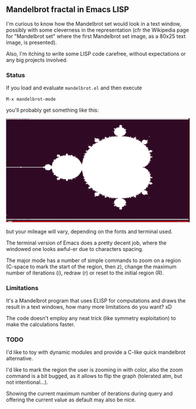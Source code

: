 ## Mandelbrot fractal in Emacs LISP

I'm curious to know how the Mandelbrot set would look in a text window, possibly with some cleverness in the representation (cfr the Wikipedia page for "Mandelbrot set" where the first Mandelbrot set image, as a 80x25 text image, is presented).

Also, I'm itching to write some LISP code carefree, without expectations or any big projects involved.

### Status

If you load and evaluate `mandelbrot.el` and then execute

    M-x mandelbrot-mode
    
you'll probably get something like this: 

![Mandelbrot, second  draft](https://raw.githubusercontent.com/R1ck77/elisp-mandelbrot/master/images/mehndelbrot.png)

but your mileage will vary, depending on the fonts and terminal used.

The terminal version of Emacs does a pretty decent job, where the windowed one looks awful-er due to characters spacing.

The major mode has a number of simple commands to zoom on a region (C-space to mark the start of the region, then z), change the maximum number of iterations (i), redraw (r) or reset to the initial region (R).

### Limitations

It's a Mandelbrot program that uses ELISP for computations and draws the result in a text windows, how many more limitations do you want? xD

The code doesn't employ any neat trick (like symmetry exploitation) to make the calculations faster.

### TODO

I'd like to toy with dynamic modules and provide a C-like quick mandelbrot alternative.

I'd like to mark the region the user is zooming in with color, also the zoom command is a bit bugged, as it allows to flip the graph (tolerated atm, but not intentional…).

Showing the current maximum number of iterations during query and offering the current value as default may also be nice.


    


